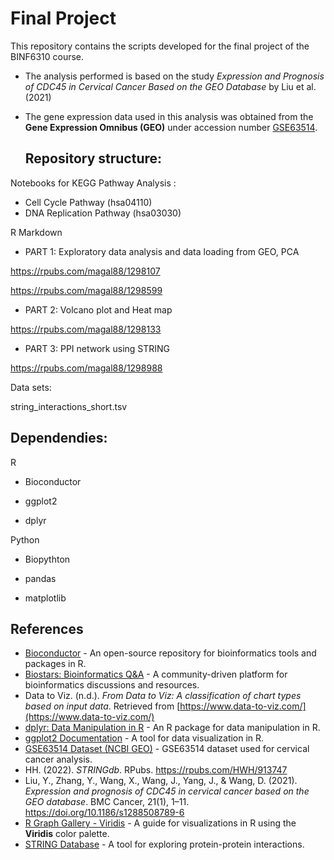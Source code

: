 # Final Project
This repository contains the scripts developed for the final project of the BINF6310 course.

- The analysis performed is based on the study *Expression and Prognosis of CDC45 in Cervical Cancer Based on the GEO Database* by Liu et al. (2021)
- The gene expression data used in this analysis was obtained from the **Gene Expression Omnibus (GEO)** under accession number [GSE63514](https://www.ncbi.nlm.nih.gov/geo/query/acc.cgi?acc=GSE63514).

  ## Repository structure:

Notebooks for KEGG Pathway Analysis :
- Cell Cycle Pathway (hsa04110)
- DNA Replication Pathway (hsa03030)
  
R Markdown

- PART 1: 
Exploratory data analysis and data loading from GEO, PCA

https://rpubs.com/magal88/1298107

https://rpubs.com/magal88/1298599

- PART 2:
  Volcano plot and Heat map
  
https://rpubs.com/magal88/1298133

- PART 3:
  PPI network using STRING
  
https://rpubs.com/magal88/1298988


Data sets:

string_interactions_short.tsv 


## Dependendies:
R

- Bioconductor

- ggplot2

- dplyr



Python

- Biopythton

- pandas

- matplotlib



## References

- [Bioconductor](https://bioconductor.org/) - An open-source repository for bioinformatics tools and packages in R.
- [Biostars: Bioinformatics Q&A](https://www.biostars.org/) - A community-driven platform for bioinformatics discussions and resources.
- Data to Viz. (n.d.). *From Data to Viz: A classification of chart types based on input data*. Retrieved from [https://www.data-to-viz.com/](https://www.data-to-viz.com/)
- [dplyr: Data Manipulation in R](https://dplyr.tidyverse.org/) - An R package for data manipulation in R.
- [ggplot2 Documentation](https://ggplot2.tidyverse.org/) - A tool for data visualization in R.
- [GSE63514 Dataset (NCBI GEO)](https://www.ncbi.nlm.nih.gov/geo/geo2r/?acc=GSE63514) - GSE63514 dataset used for cervical cancer analysis.
- HH. (2022). *STRINGdb*. RPubs. https://rpubs.com/HWH/913747
- Liu, Y., Zhang, Y., Wang, X., Wang, J., Yang, J., & Wang, D. (2021). *Expression and prognosis of CDC45 in cervical cancer based on the GEO database*. BMC Cancer, 21(1), 1–11. https://doi.org/10.1186/s1288508789-6
- [R Graph Gallery - Viridis](https://r-graph-gallery.com/package/viridis.html) - A guide for visualizations in R using the **Viridis** color palette.
- [STRING Database](https://string-db.org/) - A tool for exploring protein-protein interactions.





